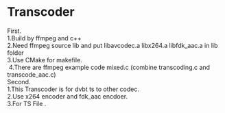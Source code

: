 # Transcoder
First. \
  1.Build by ffmpeg and c++ \
  2.Need ffmpeg source lib and put libavcodec.a libx264.a libfdk_aac.a in lib folder \
  3.Use CMake for makefile. \
  4.There are ffmpeg example code mixed.c (combine transcoding.c and transcode_aac.c) \
Second.\
  1.This Transcoder is for dvbt ts to other codec. \
  2.Use x264 encoder and fdk_aac encdoer. \
  3.For TS File .
